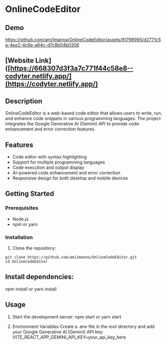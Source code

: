 # OnlineCodeEditor

## Demo
https://github.com/ami1manna/OnlineCodeEditor/assets/91798995/d2771c5a-4ee2-4c6e-a64c-d7c8b04b0306


## [Website Link]([https://668307d3f3a7c771f44c58e8--codyter.netlify.app/](https://codyter.netlify.app/)


## Description

OnlineCodeEditor is a web-based code editor that allows users to write, run, and enhance code snippets in various programming languages. The project integrates the Google Generative AI (Gemini) API to provide code enhancement and error correction features.

## Features

- Code editor with syntax highlighting
- Support for multiple programming languages
- Code execution and output display
- AI-powered code enhancement and error correction
- Responsive design for both desktop and mobile devices

## Getting Started

### Prerequisites

- Node.js
- npm or yarn

### Installation

1. Clone the repository:

```
git clone https://github.com/ami1manna/OnlineCodeEditor.git
cd OnlineCodeEditor
```
## Install dependencies:
  npm install
  or
  yarn install
## Usage
 1.  Start the development server:
    npm start
    or
    yarn start

  2. Environment Variables
    Create a .env file in the root directory and add your Google Generative AI (Gemini) API key:
    VITE_REACT_APP_GEMINI_API_KEY=your_api_key_here
